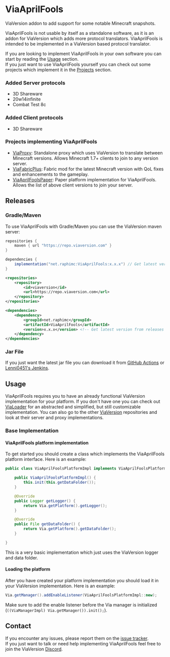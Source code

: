 # ViaAprilFools
ViaVersion addon to add support for some notable Minecraft snapshots.

ViaAprilFools is not usable by itself as a standalone software, as it is an addon for ViaVersion which adds more protocol translators.
ViaAprilFools is intended to be implemented in a ViaVersion based protocol translator.

If you are looking to implement ViaAprilFools in your own software you can start by reading the [Usage](#usage) section.  
If you just want to use ViaAprilFools yourself you can check out some projects which implement it in the [Projects](#projects-implementing-viaaprilfools) section.

### Added Server protocols
- 3D Shareware
- 20w14infinite
- Combat Test 8c

### Added Client protocols
- 3D Shareware

### Projects implementing ViaAprilFools
 - [ViaProxy](https://github.com/ViaVersion/ViaProxy): Standalone proxy which uses ViaVersion to translate between Minecraft versions. Allows Minecraft 1.7+ clients to join to any version server.
 - [ViaFabricPlus](https://github.com/ViaVersion/ViaFabricPlus): Fabric mod for the latest Minecraft version with QoL fixes and enhancements to the gameplay.
 - [ViaAprilFoolsPaper](https://github.com/malloryhayr/ViaAprilFoolsPaper): Paper platform implementation for ViaAprilFools. Allows the list of above client versions to join your server.

## Releases
### Gradle/Maven
To use ViaAprilFools with Gradle/Maven you can use the ViaVersion maven server:
```groovy
repositories {
    maven { url "https://repo.viaversion.com" }
}

dependencies {
    implementation("net.raphimc:ViaAprilFools:x.x.x") // Get latest version from releases
}
```

```xml
<repositories>
    <repository>
        <id>viaversion</id>
        <url>https://repo.viaversion.com</url>
    </repository>
</repositories>

<dependencies>
    <dependency>
        <groupId>net.raphimc</groupId>
        <artifactId>ViaAprilFools</artifactId>
        <version>x.x.x</version> <!-- Get latest version from releases -->
    </dependency>
</dependencies>
```

### Jar File
If you just want the latest jar file you can download it from [GitHub Actions](https://github.com/RaphiMC/ViaAprilFools/actions/workflows/build.yml) or [Lenni0451's Jenkins](https://build.lenni0451.net/job/ViaAprilFools/).

## Usage
ViaAprilFools requires you to have an already functional ViaVersion implementation for your platform.
If you don't have one you can check out [ViaLoader](https://github.com/ViaVersion/ViaLoader) for an abstracted and simplified, but still customizable implementation.
You can also go to the other [ViaVersion](https://github.com/ViaVersion) repositories and look at their server and proxy implementations.

### Base Implementation
#### ViaAprilFools platform implementation
To get started you should create a class which implements the ViaAprilFools platform interface.
Here is an example:
```java
public class ViaAprilFoolsPlatformImpl implements ViaAprilFoolsPlatform {

    public ViaAprilFoolsPlatformImpl() {
        this.init(this.getDataFolder());
    }

    @Override
    public Logger getLogger() {
        return Via.getPlatform().getLogger();
    }

    @Override
    public File getDataFolder() {
        return Via.getPlatform().getDataFolder();
    }

}
```
This is a very basic implementation which just uses the ViaVersion logger and data folder.

#### Loading the platform
After you have created your platform implementation you should load it in your ViaVersion implementation.
Here is an example:
```java
Via.getManager().addEnableListener(ViaAprilFoolsPlatformImpl::new);
```
Make sure to add the enable listener before the Via manager is initialized (``((ViaManagerImpl) Via.getManager()).init();``).

## Contact
If you encounter any issues, please report them on the
[issue tracker](https://github.com/ViaVersion/ViaAprilFools/issues).  
If you just want to talk or need help implementing ViaAprilFools feel free to join the ViaVersion
[Discord](https://discord.gg/viaversion).
